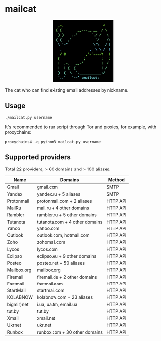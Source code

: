 # mailcat

<p align="center">
	<img src=./mailcat.png" height="200"/>
</p>

The cat who can find existing email addresses by nickname.

## Usage

	./mailcat.py username

It's recommended to run script through Tor and proxies, for example, with proxychains:

	proxychains4 -q python3 mailcat.py username

## Supported providers

Total 22 providers, > 60 domains and > 100 aliases.

| Name                | Domains                                | Method            |
| ------------------- | -------------------------------------- | ----------------- |
| Gmail               | gmail.com                              | SMTP              |
| Yandex              | yandex.ru + 5 aliases                  | SMTP              |
| Protonmail          | protonmail.com + 2 aliases             | HTTP API          |
| MailRu              | mail.ru + 4 other domains              | HTTP API          |
| Rambler             | rambler.ru + 5 other domains           | HTTP API          |
| Tutanota            | tutanota.com + 4 other domains         | HTTP API          |
| Yahoo               | yahoo.com                              | HTTP API          |
| Outlook             | outlook.com, hotmail.com               | HTTP API          |
| Zoho                | zohomail.com                           | HTTP API          |
| Lycos               | lycos.com                              | HTTP API          |
| Eclipso             | eclipso.eu + 9 other domains           | HTTP API          |
| Posteo              | posteo.net + 50 aliases                | HTTP API          |
| Mailbox.org         | mailbox.org                            | HTTP API          |
| Firemail            | firemail.de + 2 other domains          | HTTP API          |
| Fastmail            | fastmail.com                           | HTTP API          |
| StartMail           | startmail.com                          | HTTP API          |
| KOLABNOW            | kolabnow.com + 23 aliases              | HTTP API          |
| bigmir)net          | i.ua, ua.fm, email.ua                  | HTTP API          |
| tut.by              | tut.by                                 | HTTP API          |
| Xmail               | xmail.net                              | HTTP API          |
| Ukrnet              | ukr.net                                | HTTP API          |
| Runbox              | runbox.com + 30 other domains          | HTTP API          |
